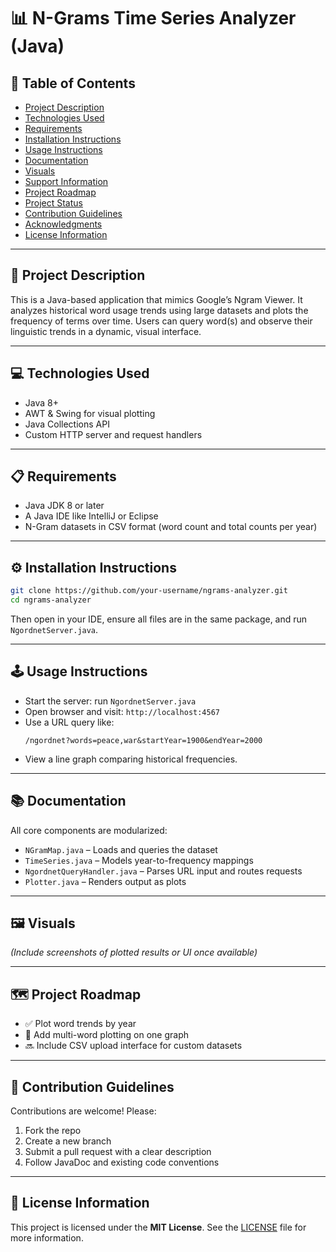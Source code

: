 # 📊 N-Grams Time Series Analyzer (Java)

## 📌 Table of Contents

- [Project Description](#project-description)
- [Technologies Used](#technologies-used)
- [Requirements](#requirements)
- [Installation Instructions](#installation-instructions)
- [Usage Instructions](#usage-instructions)
- [Documentation](#documentation)
- [Visuals](#visuals)
- [Support Information](#support-information)
- [Project Roadmap](#project-roadmap)
- [Project Status](#project-status)
- [Contribution Guidelines](#contribution-guidelines)
- [Acknowledgments](#acknowledgments)
- [License Information](#license-information)

---

## 📖 Project Description

This is a Java-based application that mimics Google’s Ngram Viewer. It analyzes historical word usage trends using large datasets and plots the frequency of terms over time. Users can query word(s) and observe their linguistic trends in a dynamic, visual interface.

---

## 💻 Technologies Used

- Java 8+
- AWT & Swing for visual plotting
- Java Collections API
- Custom HTTP server and request handlers

---

## 📋 Requirements

- Java JDK 8 or later
- A Java IDE like IntelliJ or Eclipse
- N-Gram datasets in CSV format (word count and total counts per year)

---

## ⚙️ Installation Instructions

```bash
git clone https://github.com/your-username/ngrams-analyzer.git
cd ngrams-analyzer
```

Then open in your IDE, ensure all files are in the same package, and run `NgordnetServer.java`.

---

## 🕹️ Usage Instructions

- Start the server: run `NgordnetServer.java`
- Open browser and visit: `http://localhost:4567`
- Use a URL query like:
  ```
  /ngordnet?words=peace,war&startYear=1900&endYear=2000
  ```
- View a line graph comparing historical frequencies.

---

## 📚 Documentation

All core components are modularized:
- `NGramMap.java` – Loads and queries the dataset
- `TimeSeries.java` – Models year-to-frequency mappings
- `NgordnetQueryHandler.java` – Parses URL input and routes requests
- `Plotter.java` – Renders output as plots

---

## 🖼️ Visuals

*(Include screenshots of plotted results or UI once available)*

---

## 🗺️ Project Roadmap

- ✅ Plot word trends by year
- 🔄 Add multi-word plotting on one graph
- 🔜 Include CSV upload interface for custom datasets

---

## 🤝 Contribution Guidelines

Contributions are welcome! Please:
1. Fork the repo
2. Create a new branch
3. Submit a pull request with a clear description
4. Follow JavaDoc and existing code conventions

---

## 📜 License Information

This project is licensed under the **MIT License**. See the [LICENSE](LICENSE) file for more information.
